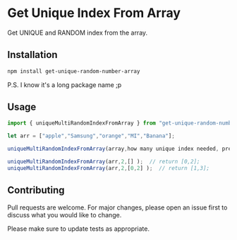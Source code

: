 # Get Unique Index From Array

Get UNIQUE and RANDOM index from the array.

## Installation

```bash
npm install get-unique-random-number-array
```

P.S. I know it's a long package name ;p

## Usage

```javascript
import { uniqueMultiRandomIndexFromArray } from "get-unique-random-number-array;

let arr = ["apple","Samsung","orange","MI","Banana"];

uniqueMultiRandomIndexFromArray(array,how many unique index needed, previous unique index array);

uniqueMultiRandomIndexFromArray(arr,2,[] );  // return [0,2];
uniqueMultiRandomIndexFromArray(arr,2,[0,2] );  // return [1,3];
```

## Contributing

Pull requests are welcome. For major changes, please open an issue first to discuss what you would like to change.

Please make sure to update tests as appropriate.

